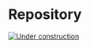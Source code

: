 # Repository

[![Under construction](https://ps.w.org/easy-under-construction/assets/icon-256x256.png?rev=2417171 "Under construction")](https://ps.w.org/easy-under-construction/assets/icon-256x256.png?rev=2417171 "Under construction")
